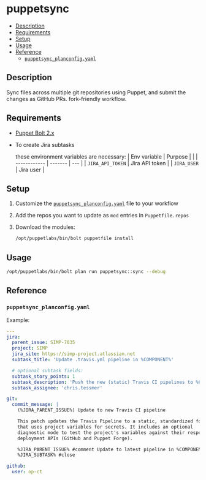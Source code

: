 # puppetsync

<!-- vim-markdown-toc GFM -->

* [Description](#description)
* [Requirements](#requirements)
* [Setup](#setup)
* [Usage](#usage)
* [Reference](#reference)
  * [`puppetsync_planconfig.yaml`](#puppetsync_planconfigyaml)

<!-- vim-markdown-toc -->

## Description

Sync files across multiple git repositories using Puppet, and submit the changes as GitHub PRs.
fork-friendly workflow.
## Requirements

* [Puppet Bolt 2.x](https://puppet.com/docs/bolt/latest/bolt.html)

* To create Jira subtasks

  these environment variables are necessary:
  | Env variable | Purpose |     |
  | ------------ | ------- | --- |
  | `JIRA_API_TOKEN` | Jira API token |
  | `JIRA_USER`      | Jira user      |

## Setup

1. Customize the [`puppetsync_planconfig.yaml`](#puppetsync_planconfigyaml) file to your workflow
2. Add the repos you want to update as `mod` entries in `Puppetfile.repos`
3. Download the modules:

   ```sh
   /opt/puppetlabs/bin/bolt puppetfile install
   ```

## Usage

```sh
/opt/puppetlabs/bin/bolt plan run puppetsync::sync --debug
```

## Reference

### `puppetsync_planconfig.yaml`

Example:

```yaml
---
jira:
  parent_issue: SIMP-7035
  project: SIMP
  jira_site: https://simp-project.atlassian.net
  subtask_title: 'Update .travis.yml pipeline in %COMPONENT%'

  # optional subtask fields:
  subtask_story_points: 1
  subtask_description: 'Push the new (static) Travis CI pipelines to %COMPONENT%'
  subtask_assignee: 'chris.tessmer'

git:
  commit_message: |
    (%JIRA_PARENT_ISSUE%) Update to new Travis CI pipeline

    This patch updates the Travis Pipeline to a static, standardized format
    that uses project variables for secrets. It includes an optional
    diagnostic mode to test the project's variables against their respective
    deployment APIs (GitHub and Puppet Forge).

    %JIRA_PARENT_ISSUE% #comment Update to latest pipeline in %COMPONENT%
    %JIRA_SUBTASK% #close

github:
  user: op-ct
```
